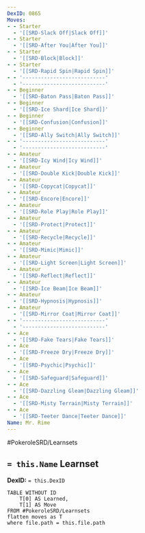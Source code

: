```yaml
---
DexID: 0865
Moves:
- - Starter
  - '[[SRD-Slack Off|Slack Off]]'
- - Starter
  - '[[SRD-After You|After You]]'
- - Starter
  - '[[SRD-Block|Block]]'
- - Starter
  - '[[SRD-Rapid Spin|Rapid Spin]]'
- - '---------------------------'
  - '---------------------------'
- - Beginner
  - '[[SRD-Baton Pass|Baton Pass]]'
- - Beginner
  - '[[SRD-Ice Shard|Ice Shard]]'
- - Beginner
  - '[[SRD-Confusion|Confusion]]'
- - Beginner
  - '[[SRD-Ally Switch|Ally Switch]]'
- - '---------------------------'
  - '---------------------------'
- - Amateur
  - '[[SRD-Icy Wind|Icy Wind]]'
- - Amateur
  - '[[SRD-Double Kick|Double Kick]]'
- - Amateur
  - '[[SRD-Copycat|Copycat]]'
- - Amateur
  - '[[SRD-Encore|Encore]]'
- - Amateur
  - '[[SRD-Role Play|Role Play]]'
- - Amateur
  - '[[SRD-Protect|Protect]]'
- - Amateur
  - '[[SRD-Recycle|Recycle]]'
- - Amateur
  - '[[SRD-Mimic|Mimic]]'
- - Amateur
  - '[[SRD-Light Screen|Light Screen]]'
- - Amateur
  - '[[SRD-Reflect|Reflect]]'
- - Amateur
  - '[[SRD-Ice Beam|Ice Beam]]'
- - Amateur
  - '[[SRD-Hypnosis|Hypnosis]]'
- - Amateur
  - '[[SRD-Mirror Coat|Mirror Coat]]'
- - '---------------------------'
  - '---------------------------'
- - Ace
  - '[[SRD-Fake Tears|Fake Tears]]'
- - Ace
  - '[[SRD-Freeze Dry|Freeze Dry]]'
- - Ace
  - '[[SRD-Psychic|Psychic]]'
- - Ace
  - '[[SRD-Safeguard|Safeguard]]'
- - Ace
  - '[[SRD-Dazzling Gleam|Dazzling Gleam]]'
- - Ace
  - '[[SRD-Misty Terrain|Misty Terrain]]'
- - Ace
  - '[[SRD-Teeter Dance|Teeter Dance]]'
Name: Mr. Rime
---
```


#PokeroleSRD/Learnsets

## `= this.Name` Learnset

**DexID:** `= this.DexID`

```dataview
TABLE WITHOUT ID
    T[0] AS Learned,
    T[1] AS Move
FROM #PokeroleSRD/Learnsets
flatten moves as T
where file.path = this.file.path
```
